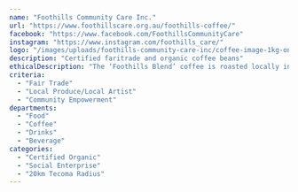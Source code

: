 ```yaml
---
name: "Foothills Community Care Inc."
url: "https://www.foothillscare.org.au/foothills-coffee/"
facebook: "https://www.facebook.com/FoothillsCommunityCare"
instagram: "https://www.instagram.com/foothills_care/"
logo: "/images/uploads/foothills-community-care-inc/coffee-image-1kg-only.jpg"
description: "Certified faritrade and organic coffee beans"
ethicalDescription: "The ‘Foothills Blend’ coffee is roasted locally in Knox with a blend of beans sourced from farmers in Peru, Ethiopia and Central America. Our coffee beans are produced in conjunction with Couple of Coins, and are Certified Fair Trade and Organic. They are available in 1kg bags.\r\n\r\nBy purchasing this bag of delicious coffee, not only are you helping the farmers involved in its production to receive a living wage, you are also supporting Foothills Commuity Care in providing a helping hand to vulnerable people within our local community through meals and support."
criteria:
  - "Fair Trade"
  - "Local Produce/Local Artist"
  - "Community Empowerment"
departments:
  - "Food"
  - "Coffee"
  - "Drinks"
  - "Beverage"
categories:
  - "Certified Organic"
  - "Social Enterprise"
  - "20km Tecoma Radius"
---
```

